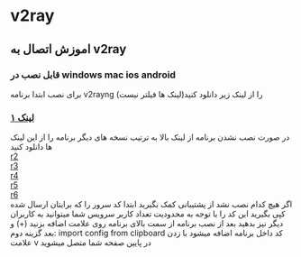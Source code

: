 # v2ray 
## اموزش اتصال به v2ray
### قابل نصب در windows mac ios android
برای نصب ابتدا برنامه v2rayng را از لینک زیر دانلود کنید(لینک ها فیلتر نیست)
### [لینک ۱](https://github.com/pouriya0099/v2ray/raw/main/com_v2ray_ang_v1.7.23.apk)
در صورت نصب نشدن برنامه از لینک بالا به ترتیب نسخه های دیگر برنامه را از این لینک ها دانلود کنید   
 [r2](https://github.com/2dust/v2rayNG/releases/download/1.7.31/v2rayNG_1.7.31.apk)  
 [r3](https://github.com/2dust/v2rayNG/releases/download/1.7.31/v2rayNG_1.7.31_arm64-v8a.apk)  
 [r4](https://github.com/2dust/v2rayNG/releases/download/1.7.31/v2rayNG_1.7.31_armeabi-v7a.apk)  
 [r5](https://github.com/2dust/v2rayNG/releases/download/1.7.31/v2rayNG_1.7.31_x86.apk)  
 [r6](https://github.com/2dust/v2rayNG/releases/download/1.7.31/v2rayNG_1.7.31_x86_64.apk)  
 اگر هیچ کدام نصب نشد از پشتیبانی کمک بگیرید
 ابتدا کد سرور را که برایتان ارسال شده کپی بگیرید این کد را با توجه به محدودیت تعداد کاربر سرویس شما میتوانید به کاربران دیگر نیز بدهید
 بعد از نصب برنامه از سمت بالای برنامه روی علامت اضافه بزنید (+)
 و بعد گزینه دوم:  import config from clipboard
 کد داخل برنامه اضافه میشود با زدن علامت v در پایین صفحه شما متصل میشوید
